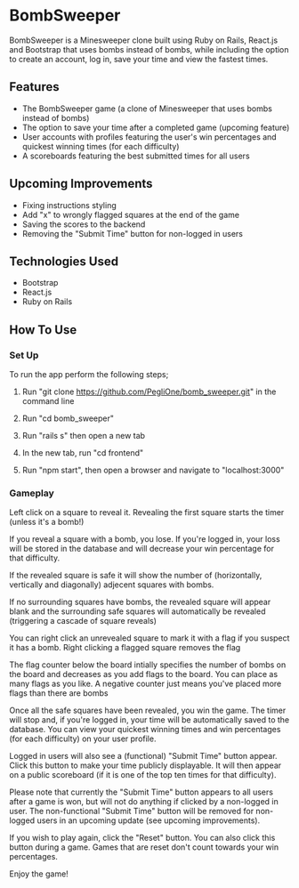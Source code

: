 # BombSweeper

BombSweeper is a Minesweeper clone built using Ruby on Rails, React.js and Bootstrap that uses bombs instead of bombs, while including the option to create an account, log in, save your time and view the fastest times.

## Features

- The BombSweeper game (a clone of Minesweeper that uses bombs instead of bombs)
- The option to save your time after a completed game (upcoming feature)
- User accounts with profiles featuring the user's win percentages and quickest winning times (for each difficulty)
- A scoreboards featuring the best submitted times for all users

## Upcoming Improvements

- Fixing instructions styling
- Add "x" to wrongly flagged squares at the end of the game
- Saving the scores to the backend
- Removing the "Submit Time" button for non-logged in users

## Technologies Used

- Bootstrap
- React.js
- Ruby on Rails

## How To Use

### Set Up

To run the app perform the following steps;

1. Run "git clone https://github.com/PegliOne/bomb_sweeper.git" in the command line

2. Run "cd bomb_sweeper"

3. Run "rails s" then open a new tab

4. In the new tab, run "cd frontend"

5. Run "npm start", then open a browser and navigate to "localhost:3000"

### Gameplay

Left click on a square to reveal it. Revealing the first square starts the timer (unless it's a bomb!)

If you reveal a square with a bomb, you lose. If you're logged in, your loss will be stored in the database and will decrease your win percentage for that difficulty.

If the revealed square is safe it will show the number of (horizontally, vertically and diagonally) adjecent squares with bombs.

If no surrounding squares have bombs, the revealed square will appear blank and the surrounding safe squares will automatically be revealed (triggering a cascade of square reveals)

You can right click an unrevealed square to mark it with a flag if you suspect it has a bomb. Right clicking a flagged square removes the flag

The flag counter below the board intially specifies the number of bombs on the board and decreases as you add flags to the board. You can place as many flags as you like. A negative counter just means you've placed more flags than there are bombs

Once all the safe squares have been revealed, you win the game. The timer will stop and, if you're logged in, your time will be automatically saved to the database. You can view your quickest winning times and win percentages (for each difficulty) on your user profile.

Logged in users will also see a (functional) "Submit Time" button appear. Click this button to make your time publicly displayable. It will then appear on a public scoreboard (if it is one of the top ten times for that difficulty).

Please note that currently the "Submit Time" button appears to all users after a game is won, but will not do anything if clicked by a non-logged in user. The non-functional "Submit Time" button will be removed for non-logged users in an upcoming update (see upcoming improvements).

If you wish to play again, click the "Reset" button. You can also click this button during a game. Games that are reset don't count towards your win percentages.

Enjoy the game!
